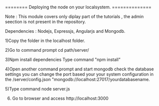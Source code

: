 ======== Deploying the node on your localsystem. ==============

Note : This module covers only diplay part of the tutorials , the admin seection is not present in the repository.

Dependencies : Nodejs, Expressjs, Angularjs and Mongodb.

1)Copy the folder in the localhost folder.

2)Go to command prompt cd path/server/

3)Npm install dependencies Type command "npm install"

4)Open another command prompt and start mongodb check the database settings you can change the port based your your system configuration in the /server/config.json "mongodb://localhost:27017/yourdatabasename.

5)Type command node server.js

6) Go to browser and access http://localhost:3000

